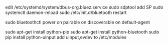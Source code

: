 edit /etc/systemd/system/dbus-org.bluez.service
sudo sdptool add SP
sudo systemctl daemon-reload
sudo /etc/init.d/bluetooth restart

sudo bluetoothctl
  power on
  pairable on
  discoverable on
  default-agent

sudo apt-get install python-pip
sudo apt-get install python-bluetooth
sudo pip install python-uinput
add uinput,evdev to /etc/modules
